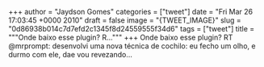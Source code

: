 
+++
author = "Jaydson Gomes"
categories = ["tweet"]
date = "Fri Mar 26 17:03:45 +0000 2010"
draft = false
image = "{TWEET_IMAGE}"
slug = "0d86938b014c7d7efd2c1345f8d24559555f34d6"
tags = ["tweet"]
title = """Onde baixo esse plugin? R..."""
+++
Onde baixo esse plugin? RT @mrprompt: desenvolvi uma nova técnica de cochilo: eu fecho um olho, e durmo com ele, dae vou revezando...
